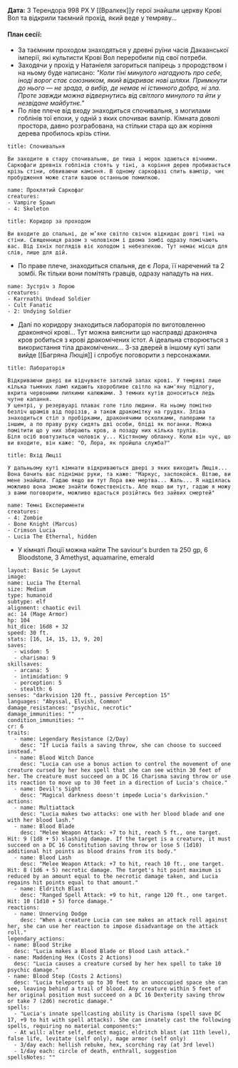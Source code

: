 **Дата:** 3 Терендора 998 РХ
У [[Вралкек]]у герої знайшли церкву Крові Вол та відкрили таємний прохід, який веде у темряву...

#### План сесії:
- За таємним проходом знаходяться у древні руїни часів Дакаанської імперії, які культисти Крові Вол переробили під свої потреби. 
- Заходячи у прохід у Натаніеля загориться папірець з прородством і на ньому буде написано: *"Коли тіні минулого нагадують про себе, іноді ворог стає союзником, який відкриває нові шляхи. Примкнути до нього — не зрада, а вибір, де немає ні істинного добра, ні зла. Проте завжди можна відвернутись від світлого минулого та йти у незвідане майбутнє."*
- По ліве плече від входу знаходиться спочивальня, з могилами гоблінів тої епохи, у одній з яких спочиває вампір. Кімната доволі простора, давно розграбована, на стільки стара що аж коріння дерева пробилось крізь стіни.
```ad-note
title: Спочивальня

Ви заходите в стару спочивальню, де тиша і морок здаються вічними. Саркофаги древніх гоблінів стоять у тіні, а коріння дерев пробивається крізь стіни, обвиваючи каміння. В одному саркофазі спить вампір, чиє пробудження може стати вашою останньою помилкою.
```
```encounter 
name: Проклятий Саркофаг 
creatures: 
- Vampire Spawn
- 4: Skeleton
```
 ```ad-note
title: Коридор за проходом

Ви входите до спальні, де м’яке світло свічок відкидає довгі тіні на стіни. Священниця разом з чоловіком і двома зомбі одразу помічають вас. Від їхніх поглядів віє холодом і небезпекою. Тут немає місця для слів, лише для дій.
```
- По праве плече, знаходиться спальня, де є Лора, її наречений та 2 зомбі. Як тільки вони помітять гравців, одразу нападуть на них.
```encounter 
name: Зустріч з Лорою 
creatures: 
- Karrnathi Undead Soldier
- Cult Fanatic
- 2: Undying Soldier
```
- Далі по коридору знаходиться лабораторія по виготовленню драконячої крові... Тут можна вияснити що насправді драконяча кров робиться з крові дракомічених істот. А ідеальна створюється з використання тіла дракомічених... З-за дверей в іншому куті зали вийде [[Багряна Люція]] і спробує поговорити з персонажами. 
```ad-note
title: Лабораторія

Відкриваючи двері ви відчуваєте затхлий запах крові. У темряві лише кілька тьмяних ламп кидають хворобливе світло на кам'яну підлогу, вкрита червоними липкими калюжами. З темних кутів доноситься ледь чутне капання.
У центрі, у резервуарі плаває голе тіло людини. На ньому помітно безліч шрамів від порізів, а також дракомітку на грудях. Зліва знаходиться стіл з пробірками, драконячими осколками, паперами та іншим, а по праву руку сидять дві особи, бліді як поганки. Можна помітити що у них збирають кров, а позаду них кілька трупів.
Біля осіб вовтузиться чоловік у... Кістяному обланку. Коли він чує, що ви входите, він каже: "О, Лора, як пройшла служба?"
```
```ad-note
title: Вхід Люції

У дальньому куті кімнати відкриваються двері з яких виходить Люція... Вона бачить вас піднімає руки, та каже: "Маркус, заспокойся. Вітаю, ви мене знайшли. Гадаю якщо ви тут Лора вже мертва... Жаль... Я надіялась можливо вона зможе знайти божественість. Але якщо ви тут, гадаю я можу з вами поговорити, можливо вдасться розійтись без зайвих смертей"
```
```encounter 
name: Темні Експерименти 
creatures: 
- 4: Zombie
- Bone Knight (Marcus)
- Crimson Lucia
- Lucia The Ethernal, hidden
```
- У кімнаті Люції можна найти The saviour's burden та 250 gp, 6 Bloodstone, 3 Amethyst, aquamarine, emerald
```statblock
layout: Basic 5e Layout
image: 
name: Lucia The Eternal
size: Medium
type: humanoid
subtype: elf
alignment: chaotic evil
ac: 14 (Mage Armor)
hp: 104
hit_dice: 16d8 + 32
speed: 30 ft.
stats: [16, 14, 15, 13, 9, 20]
saves:
  - wisdom: 5
  - charisma: 9
skillsaves:
  - arcana: 5
  - intimidation: 9
  - perception: 5
  - stealth: 6
senses: "darkvision 120 ft., passive Perception 15"
languages: "Abyssal, Elvish, Common"
damage_resistances: "psychic, necrotic"
damage_immunities: ""
condition_immunities: ""
cr: 6
traits:
  - name: Legendary Resistance (2/Day)
    desc: "If Lucia fails a saving throw, she can choose to succeed instead."
  - name: Blood Witch Dance
    desc: "Lucia can use a bonus action to control the movement of one creature cursed by her hex spell that she can see within 30 feet of her. The creature must succeed on a DC 16 Charisma saving throw or use its reaction to move up to 30 feet in a direction of Lucia's choice."
  - name: Devil's Sight
    desc: "Magical darkness doesn't impede Lucia's darkvision."
actions:
  - name: Multiattack
    desc: "Lucia makes two attacks: one with her blood blade and one with her blood lash."
  - name: Blood Blade
    desc: "Melee Weapon Attack: +7 to hit, reach 5 ft., one target. Hit: 9 (1d8 + 5) slashing damage. If the target is a creature, it must succeed on a DC 16 Constitution saving throw or lose 5 (1d10) additional hit points as blood drains from its body."
  - name: Blood Lash
    desc: "Melee Weapon Attack: +7 to hit, reach 10 ft., one target. Hit: 8 (1d6 + 5) necrotic damage. The target's hit point maximum is reduced by an amount equal to the necrotic damage taken, and Lucia regains hit points equal to that amount."
  - name: Eldritch Blast
    desc: "Ranged Spell Attack: +9 to hit, range 120 ft., one target. Hit: 10 (1d10 + 5) force damage."
reactions:
  - name: Unnerving Dodge
    desc: "When a creature Lucia can see makes an attack roll against her, she can use her reaction to impose disadvantage on the attack roll."
legendary_actions: 
- name: Blood Strike 
  desc: "Lucia makes a Blood Blade or Blood Lash attack." 
- name: Maddening Hex (Costs 2 Actions) 
  desc: "Lucia causes a creature cursed by her hex spell to take 10 psychic damage." 
- name: Blood Step (Costs 2 Actions) 
  desc: "Lucia teleports up to 30 feet to an unoccupied space she can see, leaving behind a trail of blood. Any creature within 5 feet of her original position must succeed on a DC 16 Dexterity saving throw or take 7 (2d6) necrotic damage."
spells:
  - "Lucia's innate spellcasting ability is Charisma (spell save DC 17, +9 to hit with spell attacks). She can innately cast the following spells, requiring no material components:"
  - At will: alter self, detect magic, eldritch blast (at 11th level), false life, levitate (self only), mage armor (self only)
  - 3/day each: hellish rebuke, hex, scorching ray (at 3rd level)
  - 1/day each: circle of death, enthrall, suggestion
spellsNotes: ""
```